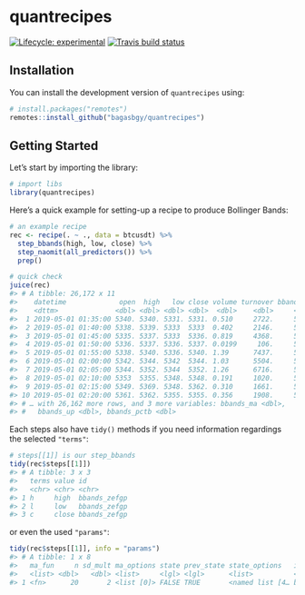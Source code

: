 
# quantrecipes

<!-- badges: start -->

[![Lifecycle:
experimental](https://img.shields.io/badge/lifecycle-experimental-orange.svg)](https://www.tidyverse.org/lifecycle/#experimental)
[![Travis build
status](https://travis-ci.org/bagasbgy/quantrecipes.svg?branch=master)](https://travis-ci.org/bagasbgy/quantrecipes)
<!-- badges: end -->

## Installation

You can install the development version of `quantrecipes` using:

``` r
# install.packages("remotes")
remotes::install_github("bagasbgy/quantrecipes")
```

## Getting Started

Let’s start by importing the library:

``` r
# import libs
library(quantrecipes)
```

Here’s a quick example for setting-up a recipe to produce Bollinger
Bands:

``` r
# an example recipe
rec <- recipe(. ~ ., data = btcusdt) %>% 
  step_bbands(high, low, close) %>% 
  step_naomit(all_predictors()) %>% 
  prep()

# quick check
juice(rec)
#> # A tibble: 26,172 x 11
#>    datetime             open  high   low close volume turnover bbands_dn
#>    <dttm>              <dbl> <dbl> <dbl> <dbl>  <dbl>    <dbl>     <dbl>
#>  1 2019-05-01 01:35:00 5340. 5340. 5331. 5331. 0.510     2722.     5322.
#>  2 2019-05-01 01:40:00 5338. 5339. 5333  5333  0.402     2146.     5324.
#>  3 2019-05-01 01:45:00 5335. 5337. 5333  5336. 0.819     4368.     5326.
#>  4 2019-05-01 01:50:00 5336. 5337. 5336. 5337. 0.0199     106.     5329.
#>  5 2019-05-01 01:55:00 5338. 5340. 5336. 5340. 1.39      7437.     5330.
#>  6 2019-05-01 02:00:00 5342. 5344. 5342  5344. 1.03      5504.     5330.
#>  7 2019-05-01 02:05:00 5344. 5352. 5344  5352. 1.26      6716.     5329.
#>  8 2019-05-01 02:10:00 5353  5355. 5348. 5348. 0.191     1020.     5328.
#>  9 2019-05-01 02:15:00 5349. 5369. 5348. 5362. 0.310     1661.     5326.
#> 10 2019-05-01 02:20:00 5361. 5362. 5355. 5355. 0.356     1908.     5325.
#> # … with 26,162 more rows, and 3 more variables: bbands_ma <dbl>,
#> #   bbands_up <dbl>, bbands_pctb <dbl>
```

Each steps also have `tidy()` methods if you need information regardings
the selected `"terms"`:

``` r
# steps[[1]] is our step_bbands
tidy(rec$steps[[1]])
#> # A tibble: 3 x 3
#>   terms value id          
#>   <chr> <chr> <chr>       
#> 1 h     high  bbands_zefgp
#> 2 l     low   bbands_zefgp
#> 3 c     close bbands_zefgp
```

or even the used `"params"`:

``` r
tidy(rec$steps[[1]], info = "params")
#> # A tibble: 1 x 8
#>   ma_fun     n sd_mult ma_options state prev_state state_options   id      
#>   <list> <dbl>   <dbl> <list>     <lgl> <lgl>      <list>          <chr>   
#> 1 <fn>      20       2 <list [0]> FALSE TRUE       <named list [4… bbands_…
```
